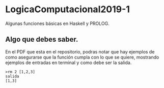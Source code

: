 # LogicaComputacional2019-1
Algunas funciones básicas en Haskell y PROLOG.

## Algo que debes saber.
En el PDF que esta en el repositorio, podras notar que hay ejemplos de como asegurarse que la función cumpla con lo que se quiere, mostrando ejemplos de entradas en terminal y como debe ser la salida.

```
>rm 2 [1,2,3]
salida 
[1,3]
```





